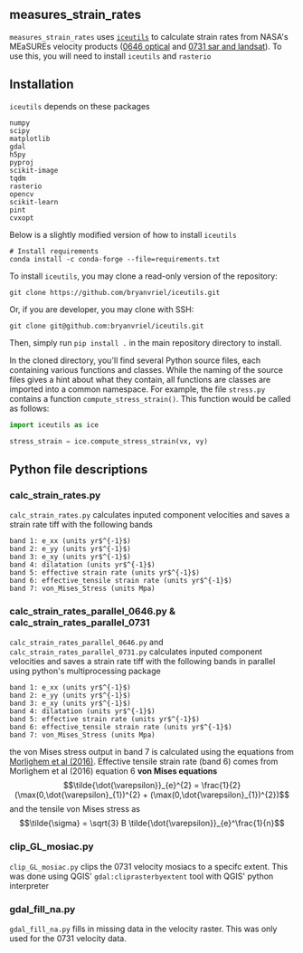## measures_strain_rates

`measures_strain_rates` uses [`iceutils`](https://github.com/bryanvriel/iceutils) to calculate strain rates from NASA's MEaSUREs velocity products ([0646 optical](https://nsidc.org/data/nsidc-0646/versions/3) and [0731 sar and landsat](https://nsidc.org/data/nsidc-0731/versions/3)). To use this, you will need to install `iceutils` and `rasterio`

## Installation

`iceutils` depends on these packages 

```
numpy
scipy
matplotlib
gdal
h5py
pyproj
scikit-image
tqdm
rasterio
opencv
scikit-learn
pint
cvxopt
```
Below is a slightly modified version of how to install `iceutils`
```
# Install requirements
conda install -c conda-forge --file=requirements.txt
```

To install `iceutils`, you may clone a read-only version of the repository:

```
git clone https://github.com/bryanvriel/iceutils.git
```
Or, if you are developer, you may clone with SSH:

```
git clone git@github.com:bryanvriel/iceutils.git
```
Then, simply run `pip install .` in the main repository directory to install.

In the cloned directory, you'll find several Python source files, each containing various functions and classes. While the naming of the source files gives a hint about what they contain, all functions are classes are imported into a common namespace. For example, the file `stress.py` contains a function `compute_stress_strain()`. This function would be called as follows:

```python
import iceutils as ice

stress_strain = ice.compute_stress_strain(vx, vy)
```
## Python file descriptions

### calc_strain_rates.py
`calc_strain_rates.py` calculates inputed component velocities and saves a strain rate tiff with the following bands
```
band 1: e_xx (units yr$^{-1}$)
band 2: e_yy (units yr$^{-1}$)
band 3: e_xy (units yr$^{-1}$)
band 4: dilatation (units yr$^{-1}$)
band 5: effective strain rate (units yr$^{-1}$)
band 6: effective_tensile strain rate (units yr$^{-1}$)
band 7: von_Mises_Stress (units Mpa)
```

### calc_strain_rates_parallel_0646.py & calc_strain_rates_parallel_0731
`calc_strain_rates_parallel_0646.py` and `calc_strain_rates_parallel_0731.py` calculates inputed component velocities and saves a strain rate tiff with the following bands in parallel using python's multiprocessing package
```
band 1: e_xx (units yr$^{-1}$)
band 2: e_yy (units yr$^{-1}$)
band 3: e_xy (units yr$^{-1}$)
band 4: dilatation (units yr$^{-1}$)
band 5: effective strain rate (units yr$^{-1}$)
band 6: effective_tensile strain rate (units yr$^{-1}$)
band 7: von_Mises_Stress (units Mpa)
```
the von Mises stress output in band 7 is calculated using the equations from [Morlighem et al (2016)](https://agupubs.onlinelibrary.wiley.com/doi/10.1002/2016GL067695). Effective tensile strain rate (band 6) comes from Morlighem et al (2016) equation 6
**von Mises equations**
$$\tilde{\dot{\varepsilon}}_{e}^{2} = \frac{1}{2}(\max(0,\dot{\varepsilon}_{1})^{2} + (\max(0,\dot{\varepsilon}_{1})^{2})$$
and the tensile von Mises stress as 
$$\tilde{\sigma} = \sqrt{3} B \tilde{\dot{\varepsilon}}_{e}^\frac{1}{n}$$


### clip_GL_mosiac.py
`clip_GL_mosiac.py` clips the 0731 velocity mosiacs to a specifc extent. This was done using QGIS' `gdal:cliprasterbyextent` tool with QGIS' python interpreter 

### gdal_fill_na.py
`gdal_fill_na.py` fills in missing data in the velocity raster. This was only used for the 0731 velocity data.


